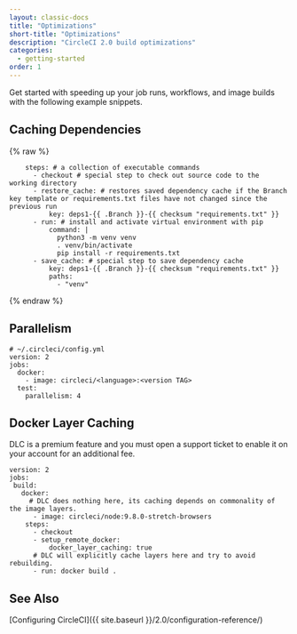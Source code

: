 ```yaml
---
layout: classic-docs
title: "Optimizations"
short-title: "Optimizations"
description: "CircleCI 2.0 build optimizations"
categories:
  - getting-started
order: 1
---
```

Get started with speeding up your job runs, workflows, and image builds with the following example snippets.

## Caching Dependencies

{% raw %}

        steps: # a collection of executable commands
          - checkout # special step to check out source code to the working directory
          - restore_cache: # restores saved dependency cache if the Branch key template or requirements.txt files have not changed since the previous run
              key: deps1-{{ .Branch }}-{{ checksum "requirements.txt" }}
          - run: # install and activate virtual environment with pip
              command: |
                python3 -m venv venv
                . venv/bin/activate
                pip install -r requirements.txt
          - save_cache: # special step to save dependency cache
              key: deps1-{{ .Branch }}-{{ checksum "requirements.txt" }}
              paths:
                - "venv"
    

{% endraw %}

## Parallelism

    # ~/.circleci/config.yml
    version: 2
    jobs:
      docker:
        - image: circleci/<language>:<version TAG>
      test:
        parallelism: 4
    

## Docker Layer Caching

DLC is a premium feature and you must open a support ticket to enable it on your account for an additional fee.

    version: 2
    jobs:
     build:
       docker:
         # DLC does nothing here, its caching depends on commonality of the image layers.
          - image: circleci/node:9.8.0-stretch-browsers
        steps:
          - checkout
          - setup_remote_docker:
              docker_layer_caching: true
          # DLC will explicitly cache layers here and try to avoid rebuilding.
          - run: docker build .
    

## See Also

[Configuring CircleCI]({{ site.baseurl }}/2.0/configuration-reference/)